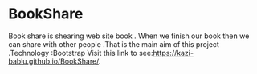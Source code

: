 # BookShare
Book share is shearing web site book . When we finish our book then we can share with other people .That is the main aim of this project .Technology :Bootstrap 
Visit this link to see:https://kazi-bablu.github.io/BookShare/.
